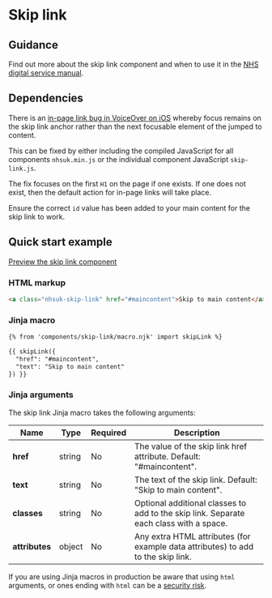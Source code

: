 # Skip link

## Guidance

Find out more about the skip link component and when to use it in the [NHS digital service manual](https://service-manual.nhs.uk/design-system/components/skip-link).

## Dependencies

There is an [in-page link bug in VoiceOver on iOS](https://bugs.webkit.org/show_bug.cgi?id=179011) whereby focus remains on the skip link anchor rather than
the next focusable element of the jumped to content.

This can be fixed by either including the compiled JavaScript for all components `nhsuk.min.js` or the individual component JavaScript `skip-link.js`.

The fix focuses on the first `H1` on the page if one exists. If one does not exist, then the default action for in-page links will take place.

Ensure the correct `id` value has been added to your main content for the skip link to work.

## Quick start example

[Preview the skip link component](https://nhsuk.github.io/nhsuk-frontend/components/skip-link/index.html)

### HTML markup

```html
<a class="nhsuk-skip-link" href="#maincontent">Skip to main content</a>
```

### Jinja macro

```html
{% from 'components/skip-link/macro.njk' import skipLink %}

{{ skipLink({
  "href": "#maincontent",
  "text": "Skip to main content"
}) }}
```

### Jinja arguments

The skip link Jinja macro takes the following arguments:

| Name           | Type   | Required | Description                                                                            |
| -------------- | ------ | -------- | -------------------------------------------------------------------------------------- |
| **href**       | string | No       | The value of the skip link href attribute. Default: "#maincontent".                    |
| **text**       | string | No       | The text of the skip link. Default: "Skip to main content".                            |
| **classes**    | string | No       | Optional additional classes to add to the skip link. Separate each class with a space. |
| **attributes** | object | No       | Any extra HTML attributes (for example data attributes) to add to the skip link.       |

If you are using Jinja macros in production be aware that using `html` arguments, or ones ending with `html` can be a [security risk](https://developer.mozilla.org/en-US/docs/Glossary/Cross-site_scripting). 